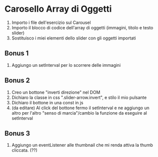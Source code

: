 Carosello Array di Oggetti
===

1. Importo i file dell'esercizio sul Carousel
1. Importo il blocco di codice dell'array di oggetti (immagini, titolo e testo slider)
1. Sostituisco i miei elementi dello slider con gli oggetti importati

## Bonus 1 
1. Aggiungo un setInterval per lo scorrere delle immagini

## Bonus 2
1. Creo un bottone "inverti direzione" nel DOM
1. Dichiaro la classe in css ".slider-arrow.invert", e stilo il mio pulsante
1. Dichiaro il bottone in una const in js
1. (da editare) Al click del bottone fermo il setInterval e ne aggiungo un altro per l'altro "senso di marcia"/cambio la funzione da eseguire al setInterval

## Bonus 3
1. Aggiungo un eventListener alle thumbnail che mi renda attiva la thumb cliccata. (??)